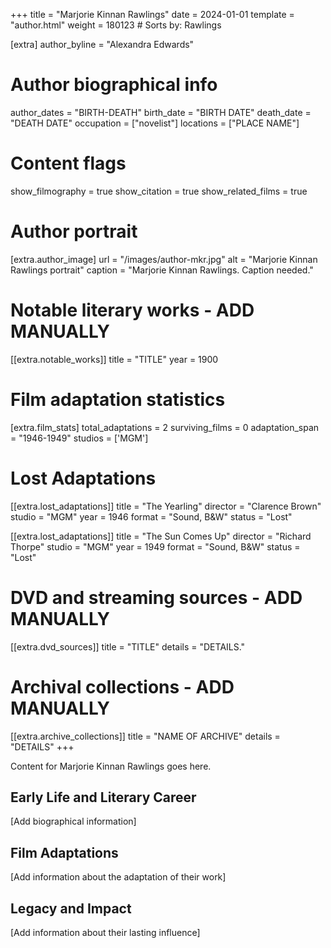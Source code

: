 +++
title = "Marjorie Kinnan Rawlings"
date = 2024-01-01
template = "author.html"
weight = 180123  # Sorts by: Rawlings

[extra]
author_byline = "Alexandra Edwards"

# Author biographical info
author_dates = "BIRTH-DEATH"
birth_date = "BIRTH DATE"
death_date = "DEATH DATE"
occupation = ["novelist"]
locations = ["PLACE NAME"]

# Content flags
show_filmography = true
show_citation = true
show_related_films = true

# Author portrait
[extra.author_image]
url = "/images/author-mkr.jpg"
alt = "Marjorie Kinnan Rawlings portrait"
caption = "Marjorie Kinnan Rawlings. Caption needed."

# Notable literary works - ADD MANUALLY
[[extra.notable_works]]
title = "TITLE"
year = 1900

# Film adaptation statistics
[extra.film_stats]
total_adaptations = 2
surviving_films = 0
adaptation_span = "1946-1949"
studios = ['MGM']
# Lost Adaptations
[[extra.lost_adaptations]]
title = "The Yearling"
director = "Clarence Brown"
studio = "MGM"
year = 1946
format = "Sound, B&W"
status = "Lost"

[[extra.lost_adaptations]]
title = "The Sun Comes Up"
director = "Richard Thorpe"
studio = "MGM"
year = 1949
format = "Sound, B&W"
status = "Lost"


# DVD and streaming sources - ADD MANUALLY
[[extra.dvd_sources]]
title = "TITLE"
details = "DETAILS."

# Archival collections - ADD MANUALLY
[[extra.archive_collections]]
title = "NAME OF ARCHIVE"
details = "DETAILS"
+++

Content for Marjorie Kinnan Rawlings goes here. 

## Early Life and Literary Career

[Add biographical information]

## Film Adaptations

[Add information about the adaptation of their work]

## Legacy and Impact

[Add information about their lasting influence]

